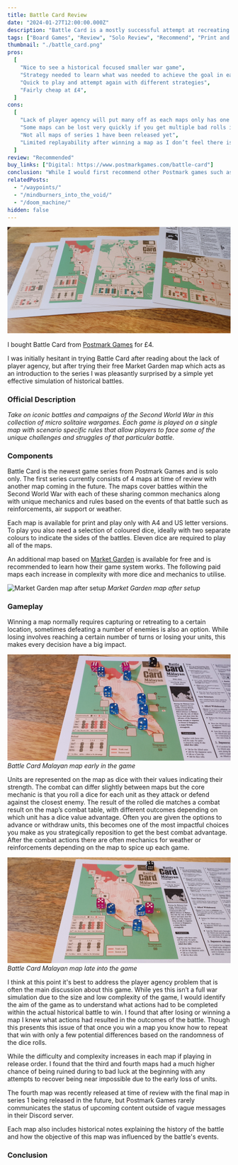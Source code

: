 ```yaml
---
title: Battle Card Review
date: "2024-01-27T12:00:00.000Z"
description: "Battle Card is a mostly successful attempt at recreating historical battles in a small scale."
tags: ["Board Games", "Review", "Solo Review", "Recommend", "Print and Play"]
thumbnail: "./battle_card.png"
pros:
  [
    "Nice to see a historical focused smaller war game",
    "Strategy needed to learn what was needed to achieve the goal in each map from a historical perspective",
    "Quick to play and attempt again with different strategies",
    "Fairly cheap at £4",
  ]
cons:
  [
    "Lack of player agency will put many off as each maps only has one or two strategies that are actually effective, without relying on luck to win battles",
    "Some maps can be lost very quickly if you get multiple bad rolls in the same turn",
    "Not all maps of series 1 have been released yet",
    "Limited replayability after winning a map as I don’t feel there is a much fun once you understand what strategy was needed",
  ]
review: "Recommended"
buy_links: ["Digital: https://www.postmarkgames.com/battle-card"]
conclusion: "While I would first recommend other Postmark games such as Waypoints or Voyages for greater replayability and flexibility for solo and multiplayer. Battle Cards still manages to fill the niche of small war games and I felt that it's worth the money, especially once the full series has been released. I also think this system has great potential for more complexity and agency if they experiment with larger maps."
relatedPosts:
  - "/waypoints/"
  - "/mindburners_into_the_void/"
  - "/doom_machine/"
hidden: false
---
```


![Battle Card Series 1 Maps](./battle_card_spread.jpg)

I bought Battle Card from [Postmark Games](https://www.postmarkgames.com/battle-card) for £4.

I was initially hesitant in trying Battle Card after reading about the lack of player agency, but after trying their free Market Garden map which acts as an introduction to the series I was pleasantly surprised by a simple yet effective simulation of historical battles.

### Official Description

_Take on iconic battles and campaigns of the Second World War in this collection of micro solitaire wargames. Each game is played on a single map with scenario specific rules that allow players to face some of the unique challenges and struggles of that particular battle._

### Components

Battle Card is the newest game series from Postmark Games and is solo only. The first series currently consists of 4 maps at time of review with another map coming in the future. The maps cover battles within the Second World War with each of these sharing common mechanics along with unique mechanics and rules based on the events of that battle such as reinforcements, air support or weather.

Each map is available for print and play only with A4 and US letter versions. To play you also need a selection of coloured dice, ideally with two separate colours to indicate the sides of the battles. Eleven dice are required to play all of the maps.

An additional map based on [Market Garden](https://boardgamegeek.com/filepage/265900/battle-card-market-garden-v2-color) is available for free and is recommended to learn how their game system works. The following paid maps each increase in complexity with more dice and mechanics to utilise.

![Market Garden map after setup](./battle_card_market.png)
_Market Garden map after setup_

### Gameplay

Winning a map normally requires capturing or retreating to a certain location, sometimes defeating a number of enemies is also an option. While losing involves reaching a certain number of turns or losing your units, this makes every decision have a big impact.

![Malayan map early in the game](./battle_card_malayan_early.jpg)
_Battle Card Malayan map early in the game_

Units are represented on the map as dice with their values indicating their strength. The combat can differ slightly between maps but the core mechanic is that you roll a dice for each unit as they attack or defend against the closest enemy. The result of the rolled die matches a combat result on the map’s combat table, with different outcomes depending on which unit has a dice value advantage. Often you are given the options to advance or withdraw units, this becomes one of the most impactful choices you make as you strategically reposition to get the best combat advantage. After the combat actions there are often mechanics for weather or reinforcements depending on the map to spice up each game.

![Malayan map late into the game](./battle_card_malayan_later.jpg)
_Battle Card Malayan map late into the game_

I think at this point it's best to address the player agency problem that is often the main discussion about this game. While yes this isn’t a full war simulation due to the size and low complexity of the game, I would identify the aim of the game as to understand what actions had to be completed within the actual historical battle to win. I found that after losing or winning a map I knew what actions had resulted in the outcomes of the battle. Though this presents this issue of that once you win a map you know how to repeat that win with only a few potential differences based on the randomness of the dice rolls.

While the difficulty and complexity increases in each map if playing in release order. I found that the third and fourth maps had a much higher chance of being ruined during to bad luck at the beginning with any attempts to recover being near impossible due to the early loss of units.

The fourth map was recently released at time of review with the final map in series 1 being released in the future, but Postmark Games rarely communicates the status of upcoming content outside of vague messages in their Discord server.

Each map also includes historical notes explaining the history of the battle and how the objective of this map was influenced by the battle's events.

### Conclusion
